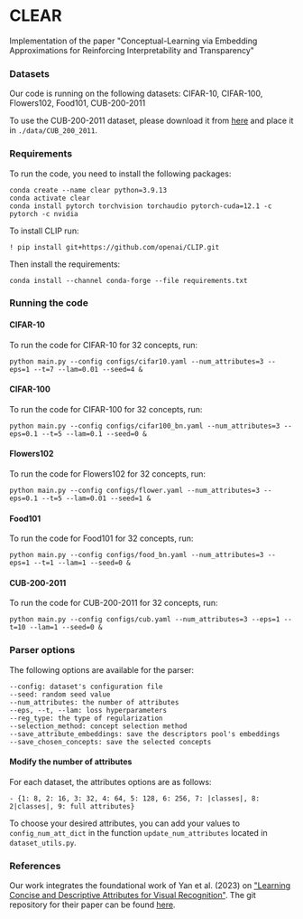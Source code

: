 # CLEAR
Implementation of the paper "Conceptual-Learning via Embedding Approximations for Reinforcing Interpretability and Transparency"

### Datasets
Our code is running on the following datasets: CIFAR-10, CIFAR-100, Flowers102, Food101, CUB-200-2011

To use the CUB-200-2011 dataset, please download it from [here](https://www.kaggle.com/datasets/wenewone/cub2002011) and place it in `./data/CUB_200_2011`.

### Requirements
To run the code, you need to install the following packages:
```
conda create --name clear python=3.9.13
conda activate clear
conda install pytorch torchvision torchaudio pytorch-cuda=12.1 -c pytorch -c nvidia
```

To install CLIP run:
```
! pip install git+https://github.com/openai/CLIP.git
```
Then install the requirements:
```
conda install --channel conda-forge --file requirements.txt
```


### Running the code

#### CIFAR-10
To run the code for CIFAR-10 for 32 concepts, run:
```
python main.py --config configs/cifar10.yaml --num_attributes=3 --eps=1 --t=7 --lam=0.01 --seed=4 &
```
#### CIFAR-100
To run the code for CIFAR-100 for 32 concepts, run:
```
python main.py --config configs/cifar100_bn.yaml --num_attributes=3 --eps=0.1 --t=5 --lam=0.1 --seed=0 &
```
#### Flowers102
To run the code for Flowers102 for 32 concepts, run:
```
python main.py --config configs/flower.yaml --num_attributes=3 --eps=0.1 --t=5 --lam=0.01 --seed=1 &
```
#### Food101
To run the code for Food101 for 32 concepts, run:
```
python main.py --config configs/food_bn.yaml --num_attributes=3 --eps=1 --t=1 --lam=1 --seed=0 &
```
#### CUB-200-2011
To run the code for CUB-200-2011 for 32 concepts, run:
```
python main.py --config configs/cub.yaml --num_attributes=3 --eps=1 --t=10 --lam=1 --seed=0 &
```

### Parser options
The following options are available for the parser:

```
--config: dataset's configuration file
--seed: random seed value
--num_attributes: the number of attributes
--eps, --t, --lam: loss hyperparameters
--reg_type: the type of regularization
--selection_method: concept selection method
--save_attribute_embeddings: save the descriptors pool's embeddings
--save_chosen_concepts: save the selected concepts
```

#### Modify the number of attributes

For each dataset, the attributes options are as follows:
```
- {1: 8, 2: 16, 3: 32, 4: 64, 5: 128, 6: 256, 7: |classes|, 8: 2|classes|, 9: full attributes}
```
To choose your desired attributes, you can add your values to `config_num_att_dict` in the function `update_num_attributes` located in `dataset_utils.py`.

### References
Our work integrates the foundational work of Yan et al. (2023) on ["Learning Concise and Descriptive Attributes for Visual Recognition"](https://arxiv.org/pdf/2308.03685). 
The git repository for their paper can be found [here](https://github.com/wangyu-ustc/LM4CV).
